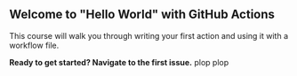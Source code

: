 ## Welcome to "Hello World" with GitHub Actions

This course will walk you through writing your first action and using it with a workflow file. 


**Ready to get started? Navigate to the first issue.**
plop
plop
